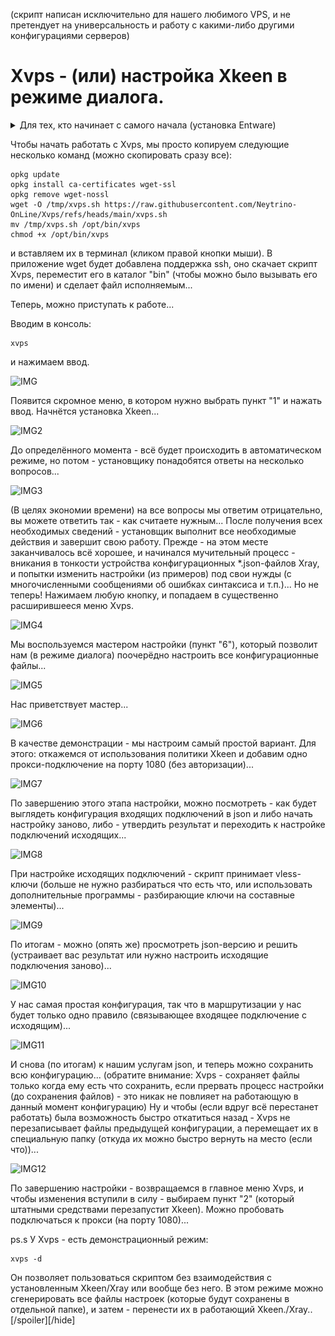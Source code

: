 (скрипт написан исключительно для нашего любимого VPS, и не претендует на универсальность и работу с какими-либо другими конфигурациями серверов)
# Xvps - (или) настройка Xkeen в режиме диалога.

<details><summary>Для тех, кто начинает с самого начала (установка Entware)</summary>
┉┉┉┉┉┉┉┉┉┉┉┉┉┉┉┉┉┉┉┉┉┉┉┉┉┉┉┉┉┉┉┉┉┉┉┉┉┉┉┉┉┉┉┉┉┉┉┉┉┉┉┉┉┉┉┉

 ▪ Нам понадобится интернет-центр Keenetic (или ZyXel Keenetic) с USB-портом(ами) и поддержкой работы с накопителями...

> К таковым не относятся устройства: 4G II, 4G III, а также бюджетные модели 2024-го года (уточняйте поддержку соответствующих функций на сайте производителя).

▪ Для начала - нужно войти в веб-конфигуратор (попасть в него можно, набрав в адресной строке браузера):

```
my.keenetic.net
```

или адрес интернет-центра (в сегменте - к которому подключено ваше устройство). В "домашней сети" это обычно:

```
192.168.1.1
```

<details><summary>Если у вас ZyXel Keenetic (с KeeneticOS версии 2.x)</summary>
┉┉┉┉┉┉┉┉┉┉┉┉┉┉┉┉┉┉┉┉┉┉┉┉┉┉┉┉┉┉┉┉┉┉┉┉┉┉┉┉┉┉┉┉┉┉┉┉┉
 
 ▪ Открываем (в веб-конфигураторе) интерфейс командной строки, обычно это:
 
```
http://192.168.1.1/a
```

И вводим в поле "Command" одну из следующих команд:

```
components sync legacy
```

> (для KeeneticOS до версии 2.06)

```
components list legacy
```

> (для KeeneticOS версии 2.06 и выше)

▪ Нажимаем кнопку "Отправить запрос".

▪ Затем, переходим в "Управление/Параметры системы", проверяем наличие обновлений KeeneticOS, и если таковые есть - устанавливаем их...
</details>

▪ (В веб-конфигураторе) переходим в "Управление/Параметры системы", нажимаем "Изменить набор компонентов"...

<details><summary>(показать скриншот)</summary>

![Screenshot](screenshots/k-1.png)</details>

▪ Устанавливаем/убеждаемся, что установлен следующий компонент:

```
Поддержка открытых пакетов
```

<details><summary>(показать скриншот)</summary>

![Screenshot](screenshots/k-2.png)</details>

> Чтобы упростить поиск нужных компонентов в списке - можно воспользоваться полем "Поиск" (Поиск компонентов по имени)...

> Если компонент не установлен, в процессе установки - интернет-центр будет перезагружен...

▪ Теперь нужно определиться - где будет установлен Entware: во встроенном хранилище или на USB-накопителе. Нужно учитывать что: сам Entware - занимает около 8-ми MB, также понадобится свободное место для установки дополнительных пакетов...
- Встроенное хранилище - всегда с интернет-центром, не отключится (по каким-то своим причинам), не занимает USB-порт. Но - имеет существенные ограничения по объёму, и (теоретически) чувствительно к постоянной перезаписи данных (флеш-память имеет свойство изнашиваться, в связи с чем - крайне рекомендуется (по возможности) избегать ведение логов (с сохранением данных на встроенное хранилище))...
- USB-накопитель - может существенно превышать встроенное хранилище по объёму, может быть легко заменён (в случае каких-либо проблем). Но - занимает USB-порт, может быть медленнее встроенного хранилища (в зависимости от типа интерфейса/накопителя), может неожиданно оказаться отключенным (из за перегрева, механического воздействия или каких-то других причин)...
> USB-накопитель - желательно отформатировать в ext4 ( под Windows, это можно сделать с помощью бесплатной [AOMEI Partition Assistant Standard Edition](https://www.aomeitech.com/pa/standard.html). В процессе форматирования, следует задать разделу на USB-накопителе - какую-нибудь метку тома (например "entware")...

<details><summary>(показать скриншоты)</summary>

![Screenshot](screenshots/a-1.png)

![Screenshot](screenshots/a-2.png)

![Screenshot](screenshots/a-3.png)

![Screenshot](screenshots/a-4.png)

![Screenshot](screenshots/a-5.png)

![Screenshot](screenshots/a-6.png)

![Screenshot](screenshots/a-7.png)</details>

▪ Скачиваем дистрибутив Entware (подходящий для архитектуры процессора вашего интернет-центра):
- [mipsel](https://bin.entware.net/mipselsf-k3.4/installer/mipsel-installer.tar.gz)
- [mips](https://bin.entware.net/mipssf-k3.4/installer/mips-installer.tar.gz)
- [aarch64](https://bin.entware.net/aarch64-k3.10/installer/aarch64-installer.tar.gz)

> Определить, архитектуру процессора вашего устройства - не так просто (как хотелось бы)...

▪ Открываем интерфейс командной строки (обычно это):

```
http://192.168.1.1/a
```

▪ Вводим следующую команду:

```
show version
```

▪ Нажимаем кнопку "Отправить запрос"...

<details><summary>(показать скриншот)</summary>

![Screenshot](screenshots/k-3.png)</details>

В отчёте (об установленной версии KeeneticOS) – будет строка: "arch": "*****" (где ***** - указание на архитектуру процессора). Если архитектура: aarch64 - можно смело качать и устанавливать соответствующий дистрибутив Entware. Если: mips - придётся воспользоваться интернетом для уточнения: mips или mipsel...

<details><summary>(показать скриншот)</summary>

![Screenshot](screenshots/k-4.png)</details>

> Если у вас актуальная модель интернет-центра – соответствие архитектуры конкретным моделям можно посмотреть [здесь]( https://help.keenetic.ru/hc/ru/articles/360021214160.html).

▪ Переходим в "Управление/Приложения" (в веб-конфигураторе). В разделе "Диски и принтеры" - открываем накопитель (на который будем устанавливать Entware)...

<details><summary>(показать скриншот)</summary>

![Screenshot](screenshots/k-5.png)</details>

▪ Выделяем раздел (в дереве папок) и нажимаем кнопку "Создать папку в выделенной папке"...

<details><summary>(показать скриншот)</summary>

![Screenshot](screenshots/k-6.png)</details>

▪ Создаём в корне диска папку "install" (все буквы в её имени - должны быть строчными)...

<details><summary>(показать скриншот)</summary>

![Screenshot](screenshots/k-7.png)</details>

▪ Выделяем папку "install" и нажимаем кнопку "Загрузить файл в выбранную папку"...

<details><summary>(показать скриншот)</summary>

![Screenshot](screenshots/k-8.png)</details>

▪ (Находим в проводнике, выбираем и) помещаем скачанный архив (с дистрибутивом Entware) в неё...

<details><summary>(показать скриншот)</summary>

![Screenshot](screenshots/k-9.png)</details>

▪ Затем, переходим в "Управление/OPKG", в меню "Накопитель" - выбираем диск (на который загрузили дистрибутив Entware), и нажимаем "Сохранить"...

<details><summary>(показать скриншот)</summary>

![Screenshot](screenshots/k-10.png)</details>

> Дожидаемся, когда побледневшая кнопка "Сохранить" полностью исчезнет…

▪ Переходим в "Управление/Диагностика", где нажимаем "Показать журнал".

<details><summary>(показать скриншот)</summary>

![Screenshot](screenshots/k-11.png)</details>

▪ В журнале (одно за другим) будут появляться события (связанные с установкой и настройкой различных компонентов Entware), мы ждём события "Установка системы пакетов Entware - завершена"...

<details><summary>(показать скриншот)</summary>

![Screenshot](screenshots/k-12.png)</details>

<details><summary>Теперь нам понадобится ПК и PuTTY</summary>
┉┉┉┉┉┉┉┉┉┉┉┉┉┉┉┉┉┉┉┉┉┉┉┉┉┉┉┉┉┉┉┉┉┉┉┉
 
▪ [Скачиваем](http://www.putty.org/), устанавливаем и запускаем PuTTY...


▪ В поле "Host Name (or IP adress)" - вводим IP-адрес вашего маршрутизатора, обычно это:

```
192.168.1.1
```

▪ В поле "Port" - оставляем:

```
22
```

> (или вводим "222", если до установки Entware в прошивке уже был установлен компонент "Сервер SSH")

<details><summary>(показать скриншот)</summary>

![Screenshot](screenshots/p-1.png)</details>

▪ Нажимаем кнопку "Open"...

> (При первом подключении) появится окошко с предупреждением - в котором нужно нажать "Accept".

<details><summary>(показать скриншот)</summary>

![Screenshot](screenshots/p-2.png)</details>
 
▪ Откроется окно терминала. На запрос имени пользователя (login as) вводим:

```
root
```

▪ Нажимаем ввод...

▪ На запрос пароля (root@192.168.1.1's password) - вводим:

```
keenetic
```

> (при вводе пароля - символы отображаться не будут).

> Если у вас возникают сложности с вводом пароля - его можно скопировать из блокнота (или из этой инструкции) и вставить в окно терминала (кликом правой кнопки мыши)...

▪ Нажимаем "ввод"...
<details><summary>(показать скриншот)</summary>

![Screenshot](screenshots/p-3.png)</details>

▪ Если всё правильно - появится приглашение для ввода команд...

``
~ #
``

<details><summary>(показать скриншот)</summary>

![Screenshot](screenshots/p-4.png)</details>
</details>

<details><summary>Если ПК под рукой нет (но есть смартфон)</summary>
 ┉┉┉┉┉┉┉┉┉┉┉┉┉┉┉┉┉┉┉┉┉┉┉┉┉┉┉┉┉┉┉┉┉┉┉┉┉┉┉┉┉┉

 ▪ Устанавливаем ConnectBot из [GooglePlay](https://play.google.com/store/apps/details?id=org.connectbot) или [RuStore](https://www.rustore.ru/catalog/app/org.connectbot) и открываем его...

▪ Нажимаем кнопку "+" (в нижней части экрана)...

<details><summary>(показать скриншот)</summary>

![Screenshot](screenshots/b-1.png)</details>

▪ Нажимаем на направленную вниз галку (справа от поля)...

<details><summary>(показать скриншот)</summary>

![Screenshot](screenshots/b-2.png)</details>

▪ Заполняем поля "Имя пользователя", "Сервер" и "Порт" - следующими данными:

Имя пользователя:

```
root
```

Сервер - адрес вашего интернет-центра (обычно это):
```
192.168.1.1
```

Порт:

```
22
```

> (или вводим "222", если до установки Entware в прошивке уже был установлен компонент "Сервер SSH")

<details><summary>(показать скриншот)</summary>

![Screenshot](screenshots/b-3.png)</details>

▪ Нажимаем кнопку "Назад"...

▪ Возвращаемся к списку серверов и выбираем (добавленное) подключение...

<details><summary>(показать скриншшот)</summary>

![Screenshot](screenshots/b-4.png)</details>

▪ Соглашаемся "продолжить попытки соединений"...

<details><summary>(показать скриншот)</summary>

![Screenshot](screenshots/b-5.png)</details>

▪ Вводим пароль:

```
keenetic
```

<details><summary>(показать скриншот)</summary>

![Screenshot](screenshots/b-6.png)</details>

▪ Нажимаем ввод...

▪ Если всё правильно - появится приглашение для ввода команд...

``
 ~ #
 ``

<details><summary>(показать скриншот)</summary>

![Screenshot](screenshots/b-7.png)</details>
</details>
</details>

Чтобы начать работать с Xvps, мы просто копируем следующие несколько команд (можно скопировать сразу все):
````
opkg update
opkg install ca-certificates wget-ssl
opkg remove wget-nossl
wget -O /tmp/xvps.sh https://raw.githubusercontent.com/Neytrino-OnLine/Xvps/refs/heads/main/xvps.sh
mv /tmp/xvps.sh /opt/bin/xvps
chmod +x /opt/bin/xvps

````
и вставляем их в терминал (кликом правой кнопки мыши). В приложение wget будет добавлена поддержка ssh, оно скачает скрипт Xvps, переместит его в каталог "bin" (чтобы можно было вызывать его по имени) и сделает файл исполняемым...

Теперь, можно приступать к работе...

Вводим в консоль:
```
xvps
```
и нажимаем ввод.

![IMG](https://live.staticflickr.com/65535/54173079687_bc37aca4d8_o.png)

Появится скромное меню, в котором нужно выбрать пункт "1" и нажать ввод.
Начнётся установка Xkeen...

![IMG2](https://live.staticflickr.com/65535/54173975801_b398fc783c_o.png)

До определённого момента - всё будет происходить в автоматическом режиме, но потом - установщику понадобятся ответы на несколько вопросов...

![IMG3](https://live.staticflickr.com/65535/54173979716_9ba43e5939_o.png)

(В целях экономии времени) на все вопросы мы ответим отрицательно, вы можете ответить так - как считаете нужным... После получения всех необходимых сведений - установщик выполнит все необходимые действия и завершит свою работу. Прежде - на этом месте заканчивалось всё хорошее, и начинался мучительный процесс - вникания в тонкости устройства конфигурационных *.json-файлов Xray, и попытки изменить настройки (из примеров) под свои нужды (с многочисленными сообщениями об ошибках синтаксиса и т.п.)...
Но не теперь! Нажимаем любую кнопку, и попадаем в существенно расширившееся меню Xvps.

![IMG4](https://live.staticflickr.com/65535/54176796783_04ebc2af77_o.png)

Мы воспользуемся мастером настройки (пункт "6"), который позволит нам (в режиме диалога) поочерёдно настроить все конфигурационные файлы...

![IMG5](https://live.staticflickr.com/65535/54176534866_f65c4cc679_o.png)

Нас приветствует мастер...

![IMG6](https://live.staticflickr.com/65535/54173104352_9234b7936d_o.png)

В качестве демонстрации - мы настроим самый простой вариант. Для этого: откажемся от использования политики Xkeen и добавим одно прокси-подключение на порту 1080 (без авторизации)...

![IMG7](https://live.staticflickr.com/65535/54174001646_02c65788ec_o.png)

По завершению этого этапа настройки, можно посмотреть - как будет выглядеть конфигурация входящих подключений в json и либо начать настройку заново, либо - утвердить результат и переходить к настройке подключений исходящих...

![IMG8](https://live.staticflickr.com/65535/54173116022_deb6a392a3_o.png)

При настройке исходящих подключений - скрипт принимает vless-ключи (больше не нужно разбираться что есть что, или использовать дополнительные программы - разбирающие ключи на составные элементы)...

![IMG9](https://live.staticflickr.com/65535/54174012446_1a48cd5721_o.png)

По итогам - можно (опять же) просмотреть json-версию и решить (устраивает вас результат или нужно настроить исходящие подключения заново)...

![IMG10](https://live.staticflickr.com/65535/54174458725_ec4a8c4a42_o.png)

У нас самая простая конфигурация, так что в маршрутизации у нас будет только одно правило (связывающее входящее подключение с исходящим)...

![IMG11](https://live.staticflickr.com/65535/54174021986_30fdc6db49_o.png)

И снова (по итогам) к нашим услугам json, и теперь можно сохранить всю конфигурацию... (обратите внимание: Xvps - сохраняет файлы только когда ему есть что сохранить, если прервать процесс настройки (до сохранения файлов) - это никак не повлияет на работающую в данный момент конфигурацию)
Ну и чтобы (если вдруг всё перестанет работать) была возможность быстро откатиться назад - Xvps не перезаписывает файлы предыдущей конфигурации, а перемещает их в специальную папку (откуда их можно быстро вернуть на место (если что))...

![IMG12](https://live.staticflickr.com/65535/54174031521_c58bffd374_o.png)

По завершению настройки - возвращаемся в главное меню Xvps, и чтобы изменения вступили в силу - выбираем пункт "2" (который штатными средствами перезапустит Xkeen). Можно пробовать подключаться к прокси (на порту 1080)...

ps.s У Xvps - есть демонстрационный режим:
```
xvps -d
```
Он позволяет пользоваться скриптом без взаимодействия с установленным Xkeen/Xray или вообще без него. В этом режиме можно сгенерировать все файлы настроек (которые будут сохранены в отдельной папке), и затем - перенести их в работающий Xkeen./Xray..
[/spoiler][/hide]
